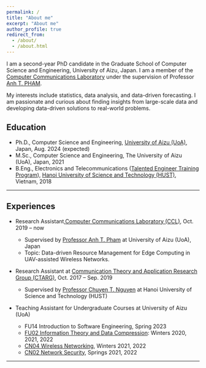 ```yaml
---
permalink: /
title: "About me"
excerpt: "About me"
author_profile: true
redirect_from: 
  - /about/
  - /about.html
---
```


I am a second-year PhD candidate in the Graduate School of Computer Science and Engineering, University of Aizu, Japan. I am a member of the [Computer Communications Laboratory](http://web-ext.u-aizu.ac.jp/labs/ce-cc/) under the supervision of Professor [Anh T. PHAM](https://u-aizu.ac.jp/~pham/). 

My interests include statistics, data analysis, and data-driven forecasting. I am passionate and curious about finding insights from large-scale data and developing data-driven solutions to real-world problems. 


## Education
* Ph.D., Computer Science and Engineering, [University of Aizu (UoA)](https://u-aizu.ac.jp/en/), Japan, Aug. 2024 (expected)
* M.Sc., Computer Science and Engineering, The University of Aizu (UoA), Japan, 2021
* B.Eng., Electronics and Telecommunications ([Talented Engineer Training Program](https://en.hust.edu.vn/elitech)), [Hanoi University of Science and Technology (HUST)](https://en.hust.edu.vn/web/en/home), Vietnam, 2018

-----

## Experiences
* Research Assistant,[Computer Communications Laboratory (CCL)](http://web-ext.u-aizu.ac.jp/labs/ce-cc/), Oct. 2019 – now
  * Supervised by [Professor Anh T. Pham](https://u-aizu.ac.jp/~pham/) at University of Aizu (UoA), Japan
  * Topic: Data-driven Resource Management for Edge Computing in UAV-assisted Wireless Networks.

* Research Assistant at [Communication Theory and Application Research Group (CTARG)](https://sites.google.com/site/ntchuyenkyoto/lab?authuser=0), Oct. 2017 – Sep. 2019
  * Supervised by [Professor Chuyen T. Nguyen](https://sites.google.com/site/ntchuyenkyoto/home?authuser=0) at Hanoi University of Science and Technology (HUST)
  <!-- * Research theme : Medium access control (MAC) protocols for Radio Frequency Identification (RFID) systems. The research aimed to reduce identification time and energy consumption of passive RFID systems under non-ideal channel conditions. -->
  
* Teaching Assistant for Undergraduate Courses at University of Aizu (UoA)
  * FU14 Introduction to Software Engineering, Spring 2023
  * [FU02 Information Theory and Data Compression](http://web-ext.u-aizu.ac.jp/official/curriculum/syllabus/2022_1_E_013.html#13415): Winters 2020, 2021, 2022
  * [CN04 Wireless Networking](http://web-ext.u-aizu.ac.jp/official/curriculum/syllabus/2022_1_E_015.html#14103), Winters 2021, 2022
  * [CN02 Network Security](http://web-ext.u-aizu.ac.jp/official/curriculum/syllabus/2022_1_E_015.html#14101), Springs 2021, 2022
  
---